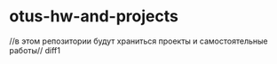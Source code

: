 # otus-hw-and-projects
//в этом репозитории будут храниться проекты и самостоятельные работы// 
diff1
